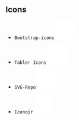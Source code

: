 ## Icons

- `Bootstrap-icons`
  [![](./assets/logos/open.svg)](https://icons.getbootstrap.com/)

- `Tabler Icons`
  [![](./assets/logos/open.svg)](https://tablericons.com/)

- `SVG-Repo`
  [![](./assets/logos/open.svg)](https://www.svgrepo.com/)

- `Iconoir`
  [![](./assets/logos/open.svg)](https://iconoir.com/)

<br>
